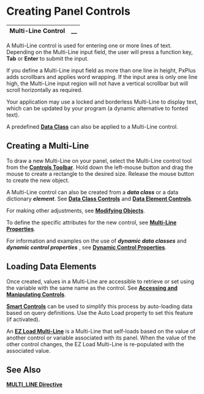 # Creating Panel Controls

**Multi-Line Control** |  **__**  
---|---  
  
A Multi-Line control is used for entering one or more lines of text. Depending on the Multi-Line input field, the user will press a function key, **Tab** or **Enter** to submit the input.

If you define a Multi-Line input field as more than one line in height, PxPlus adds scrollbars and applies word wrapping. If the input area is only one line high, the Multi-Line input region will not have a vertical scrollbar but will scroll horizontally as required.

Your application may use a locked and borderless Multi-Line to display text, which can be updated by your program (a dynamic alternative to fonted text).

A predefined **[Data Class](../../../Data%20Dictionary/Data%20Classes/Overview.md)** can also be applied to a Multi-Line control.

## Creating a Multi-Line

To draw a new Multi-Line on your panel, select the Multi-Line control tool from the **[Controls Toolbar](../../Panel%20Designer/Drawing%20and%20Modifying%20Panel%20Objects/Controls%20Toolbox.md)**. Hold down the left-mouse button and drag the mouse to create a rectangle to the desired size. Release the mouse button to create the new object.

A Multi-Line control can also be created from a **_data class_** or a data dictionary **_element_**. See **[Data Class Controls](../Introduction.htm#Mark4)** and **[Data Element Controls](../Introduction.htm#Mark5)**.

For making other adjustments, see **[Modifying Objects](../../Panel%20Designer/Drawing%20and%20Modifying%20Panel%20Objects/Modifying%20Objects.md)**.

To define the specific attributes for the new control, see **[Multi-Line Properties](Multi-Line%20Properties.md)**.

For information and examples on the use of **_dynamic data classes_** and **_dynamic control properties_** , see **[Dynamic Control Properties](../../../Data%20Dictionary/Data%20Classes/Dynamic.md)**.

## Loading Data Elements

Once created, values in a Multi-Line are accessible to retrieve or set using the variable with the same name as the control. See **[Accessing and Manipulating Controls](../../Program%20Interaction/Event-Handler%20Routines/Accessing%20and%20Manipulating%20Controls.md)**.

**[Smart Controls](../../Smart%20Controls/Overview.md)** can be used to simplify this process by auto-loading data based on query definitions. Use the Auto Load property to set this feature (if activated).

An **[EZ Load Multi-Line](Ez%20Load%20Multiline.md)** is a Multi-Line that self-loads based on the value of another control or variable associated with its panel. When the value of the other control changes, the EZ Load Multi-Line is re-populated with the associated value.

## See Also

**[MULTI_LINE Directive](../../../directives/multi_line.htm#Mark3)**
